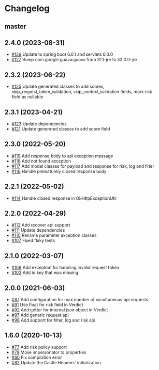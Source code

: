 # Changelog

## master

## 2.4.0 (2023-08-31)

- [#129](https://github.com/castle/castle-java/pull/129) Update to spring boot 6.0.1 and servlets 6.0.0
- [#127](https://github.com/castle/castle-java/pull/127) Bump com.google.guava:guava from 31.1-jre to 32.0.0-jre


## 2.3.2 (2023-06-22)

- [#125](https://github.com/castle/castle-java/pull/125) Update generated classes to add scores, skip_request_token_validation, skip_context_validation fields, mark risk field as nullable

## 2.3.1 (2023-04-21)

- [#123](https://github.com/castle/castle-java/pull/123) Update dependencies
- [#121](https://github.com/castle/castle-java/pull/121) Update generated classes to add score field


## 2.3.0 (2022-05-20)

- [#119](https://github.com/castle/castle-java/pull/119) Add response body to api exception message
- [#118](https://github.com/castle/castle-java/pull/118) Add not found exception
- [#117](https://github.com/castle/castle-java/pull/117) Add model classes for payload and response for risk, log and filter
- [#116](https://github.com/castle/castle-java/pull/116) Handle prematurely closed response body

## 2.2.1 (2022-05-02)

- [#114](https://github.com/castle/castle-java/pull/114) Handle closed response in OkHttpExceptionUtil

## 2.2.0 (2022-04-29)

- [#112](https://github.com/castle/castle-java/pull/112) Add recover api support
- [#111](https://github.com/castle/castle-java/pull/111) Update dependencies
- [#110](https://github.com/castle/castle-java/pull/110) Rename parameter exception classes
- [#107](https://github.com/castle/castle-java/pull/107) Fixed flaky tests

## 2.1.0 (2022-03-07)

- [#108](https://github.com/castle/castle-java/pull/108) Add exception for handling invalid request token
- [#102](https://github.com/castle/castle-java/pull/102) Add id key that was missing

## 2.0.0 (2021-06-03)

- [#87](https://github.com/castle/castle-java/pull/87) Add configuration for max number of simultaneous api requests
- [#91](https://github.com/castle/castle-java/pull/91) Use float for risk field in Verdict
- [#92](https://github.com/castle/castle-java/pull/92) Add getter for internal json object in Verdict
- [#97](https://github.com/castle/castle-java/pull/97) Add generic request api
- [#98](https://github.com/castle/castle-java/pull/98) Add support for filter, log and risk api

## 1.6.0 (2020-10-13)

- [#77](https://github.com/castle/castle-java/pull/77) Add risk policy support
- [#78](https://github.com/castle/castle-java/pull/78) Move impersonator to properties
- [#80](https://github.com/castle/castle-java/pull/80) Fix compilation error
- [#82](https://github.com/castle/castle-java/pull/82) Update the Castle Headers' initialization
